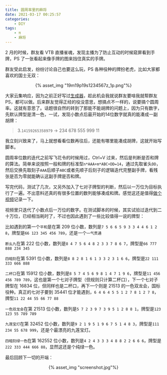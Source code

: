 ```yaml
---
title: 圆周率里的麻将
date: 2021-03-17 00:25:57
categories:
    - DIY
tags:
    - π
    - 麻将
---
```


2 月的时候，群友看 VTB 直播雀魂，发现主播为了防止互动的时候窥屏看到手牌，PS 了一张看起来像手牌的图来挡住真实的手牌。

群友受此启发，纷纷讨论自己也要这么玩，PS 各种役种的牌扮老虎，比如大家都喜欢的国士无双：

<center>{% asset_img "19m19p19s1234567z_1p.png"%}</center>

大家云集响应，因为之前正好写过[生成器](https://github.com/Neutralization/majsoul-generator)，趁此机会我就说群友要啥我就帮群友 PS，都可以做。后来群友觉得正经的役没意思，想搞点不一样的，说要搞个圆周率。这就有意思了。话题很自然的转到了那能不能胡牌的问题上，因为只有数字，先默认牌型是清一色，一试，发现小数点后最开始的14位数字就真的能凑成一副胡牌：

> 3.`14159265358979` -> 234 678 555 999 11
<!-- more -->
我立刻兴致来了，马上就想看看位数再往后，还能有哪里能凑成胡牌，这就开始写脚本。

圆周率位数的迭代之前写飞花令的时候用过，Ctrl+V 过来，然后是判断是否和牌的算法。简单来说按照一般和牌的标准型`n*AAA+m*ABC+DD=14`，通过先取雀头`DD`，然后交换先取刻子`AAA`后顺子`ABC`或者先顺子后刻子的逻辑迭代完整副手牌，看残张是否为零就能确认这副手牌是否和牌。

写完代码，测试了几次，又另外加入了七对子牌型的判断，然后以一万位为目标执行了一遍。不出意料还真的有很多位置的数列能够凑成和牌。感觉这还是值得[做个视频](https://www.bilibili.com/video/BV1pU4y1a7W8)记录一下。

视频里只迭代了小数点后一万位的数字。在测试脚本的时候，其实试验过迭代到二十万位，已经相当耗时了，不过也因此遇到了一些比较值得一说的牌型：

比如遇到的第一个`平和`是在第 209 位小数，数列是`7 5 6 6 5 9 3 3 4 4 6 1 2 8`，牌型是`66 123 345 456 789`，还是一个`一气贯通`

`断幺九`在第 222 位小数，数列是`8 4 7 5 6 4 8 2 3 3 7 8 6 7`，牌型是`66 777 888 234 345`

`四暗刻`在第 5391 位小数，数列是`8 8 2 8 1 6 1 3 3 2 3 1 6 6`，牌型是`22 111 333 666 888`

`二杯口`在第 15912 位小数，数列是`8 5 7 4 5 6 9 8 1 4 7 1 9 6`，牌型是`11 456 456 789 789`，这也是第一个七对子牌型（但规则只计算二杯口），下一个七对子牌型在 16834 位，但同样也是二杯口，再下一个则是 21513 的一色双龙会，国标役种。真正的七对子要到 35441 位才能遇到，`6 4 6 4 5 5 1 2 7 8 1 2 7 8`，牌型`11 22 44 55 66 77 88`

`一色双龙会`在第 21513 位小数，数列是`5 7 2 3 9 7 3 9 5 1 2 8 8 1`，牌型是`123 123 55 789 789`

`九莲宝灯`在第 32452 位小数，数列是`9 2 1 9 5 1 9 6 7 5 1 4 8 3`，牌型是`111 234 55 678 999`，还是个最漂亮的九莲宝灯。

`四暗刻绿一色`在第 162552 位小数，数列是`4 2 4 3 3 3 4 8 8 2 2 6 6 6`，牌型是`222 333 444 666 88`，显然这还是个纯绿一色。

最后回顾下一切的开端：

<center>{% asset_img "screenshot.jpg"%}</center>
